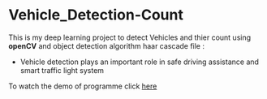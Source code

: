 # Vehicle_Detection-Count

This is my deep learning project to detect Vehicles and thier count using **openCV** and object detection algorithm haar cascade file :<br>
* Vehicle detection plays an important role in safe driving assistance and smart traffic light system<br>
<a/>

To watch the demo of programme click [here](https://www.linkedin.com/posts/akshay-lal-7a3521238_deeplearning-project-opencv-activity-7048958279749685248-fm43?utm_source=share&utm_medium=member_desktop)

